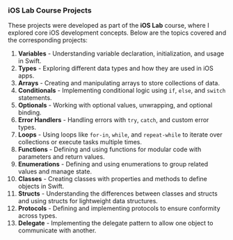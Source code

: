### iOS Lab Course Projects

These projects were developed as part of the **iOS Lab** course, where I explored core iOS development concepts. Below are the topics covered and the corresponding projects:

1. **Variables** - Understanding variable declaration, initialization, and usage in Swift.
2. **Types** - Exploring different data types and how they are used in iOS apps.
3. **Arrays** - Creating and manipulating arrays to store collections of data.
4. **Conditionals** - Implementing conditional logic using `if`, `else`, and `switch` statements.
5. **Optionals** - Working with optional values, unwrapping, and optional binding.
6. **Error Handlers** - Handling errors with `try`, `catch`, and custom error types.
7. **Loops** - Using loops like `for-in`, `while`, and `repeat-while` to iterate over collections or execute tasks multiple times.
8. **Functions** - Defining and using functions for modular code with parameters and return values.
9. **Enumerations** - Defining and using enumerations to group related values and manage state.
10. **Classes** - Creating classes with properties and methods to define objects in Swift.
11. **Structs** - Understanding the differences between classes and structs and using structs for lightweight data structures.
12. **Protocols** - Defining and implementing protocols to ensure conformity across types.
13. **Delegate** - Implementing the delegate pattern to allow one object to communicate with another.
